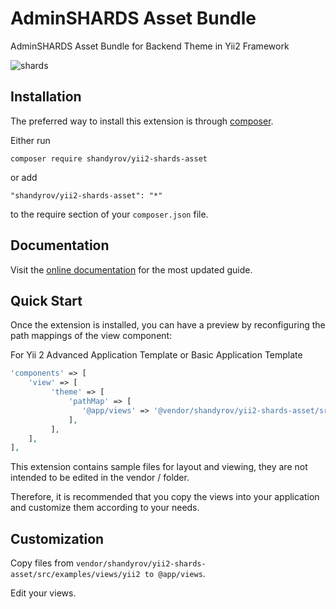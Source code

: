 AdminSHARDS Asset Bundle
===========
AdminSHARDS Asset Bundle for Backend Theme in Yii2 Framework

![shards](https://designrevision.com/app/uploads/edd/shards-dashboard-lite-featured.jpg "Shards Dashboard Lite")


Installation
------------

The preferred way to install this extension is through [composer](http://getcomposer.org/download/).

Either run

```
composer require shandyrov/yii2-shards-asset
```

or add

```
"shandyrov/yii2-shards-asset": "*"
```

to the require section of your `composer.json` file.


## Documentation
Visit the [online documentation](https://designrevision.com/docs/shards-dashboard-lite) for the most
updated guide.

## Quick Start
Once the extension is installed, you can have a preview by reconfiguring the path mappings of the view component:

For Yii 2 Advanced Application Template or Basic Application Template

```php
'components' => [
    'view' => [
         'theme' => [
             'pathMap' => [
                '@app/views' => '@vendor/shandyrov/yii2-shards-asset/src/examples/views'
             ],
         ],
    ],
],
```
This extension contains sample files for layout and viewing, they are not intended to be edited in the vendor / folder.

Therefore, it is recommended that you copy the views into your application and customize them according to your needs.

## Customization
Copy files from ```vendor/shandyrov/yii2-shards-asset/src/examples/views/yii2 to @app/views```.

Edit your views.
